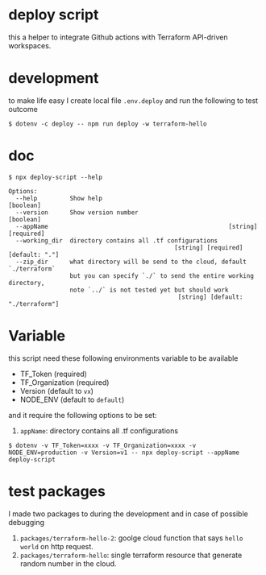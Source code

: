 # deploy script

this a helper to integrate Github actions with Terraform API-driven workspaces.

# development

to make life easy I create local file `.env.deploy` and run the following to test outcome
```
$ dotenv -c deploy -- npm run deploy -w terraform-hello
```

# doc

```
$ npx deploy-script --help
```

```
Options:
  --help         Show help                                             [boolean]
  --version      Show version number                                   [boolean]
  --appName                                                  [string] [required]
  --working_dir  directory contains all .tf configurations
                                              [string] [required] [default: "."]
  --zip_dir      what directory will be send to the cloud, default `./terraform`
                 but you can specify `./` to send the entire working directory,
                 note `../` is not tested yet but should work
                                               [string] [default: "./terraform"]
```

# Variable

this script need these following environments variable to be available

- TF_Token (required)
- TF_Organization (required)
- Version (default to `vx`)
- NODE_ENV (default to `default`)

and it require the following options to be set:

1. `appName`: directory contains all .tf configurations

```
$ dotenv -v TF_Token=xxxx -v TF_Organization=xxxx -v NODE_ENV=production -v Version=v1 -- npx deploy-script --appName deploy-script
```

# test packages

I made two packages to during the development and in case of possible debugging

1. `packages/terraform-hello-2`: goolge cloud function that says `hello world` on http request.
1. `packages/terraform-hello`: single terraform resource that generate random number in the cloud.